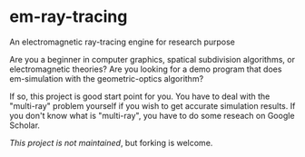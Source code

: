 # em-ray-tracing
An electromagnetic ray-tracing engine for research purpose

Are you a beginner in computer graphics, spatical subdivision algorithms, or electromagnetic theories?
Are you looking for a demo program that does em-simulation with the geometric-optics algorithm?

If so, this project is good start point for you. You have to deal with the "multi-ray" problem yourself
if you wish to get accurate simulation results. If you don't know what is "multi-ray", you have to do some reseach on Google Scholar.

*This project is not maintained*, but forking is welcome.
